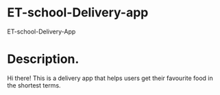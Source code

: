 # ET-school-Delivery-app
ET-school-Delivery-App
<h1>Description.</h1>

Hi there! This is a delivery app that helps users get their favourite food in the shortest terms.
